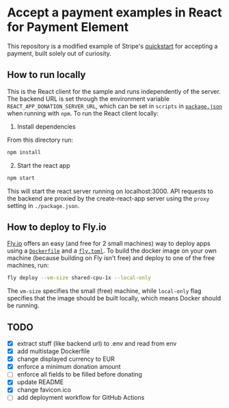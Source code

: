 # Accept a payment examples in React for Payment Element

This repository is a modified example of Stripe's [quickstart](https://stripe.com/docs/payments/accept-a-payment?platform=web&ui=checkout) for accepting a payment, built solely out of curiosity.

## How to run locally

This is the React client for the sample and runs independently of the server. The backend URL is set through the environment variable `REACT_APP_DONATION_SERVER_URL`, which can be set in `scripts` in [`package.json`](./package.json) when running with `npm`.
To run the React client locally:

1. Install dependencies

From this directory run:

```sh
npm install
```

2. Start the react app

```sh
npm start
```

This will start the react server running on localhost:3000. API requests to the backend are proxied by the
create-react-app server using the `proxy` setting in `./package.json`.

## How to deploy to Fly.io
[Fly.io](https://fly.io) offers an easy (and free for 2 small machines) way to deploy apps using
a [`Dockerfile`](./Dockerfile) and a [`fly.toml`](./fly.toml).
To build the docker image on your own machine (because building on Fly isn't free)
and deploy to one of the free machines, run:

```sh
fly deploy --vm-size shared-cpu-1x --local-only
```

The `vm-size` specifies the small (free) machine, while `local-only` flag specifies that the image should be built locally,
which means Docker should be running.


## TODO
- [x] extract stuff (like backend url) to .env and read from env
- [x] add multistage Dockerfile
- [x] change displayed currency to EUR
- [x] enforce a minimum donation amount
- [ ] enforce all fields to be filled before donating
- [x] update README
- [x] change favicon.ico
- [ ] add deployment workflow for GitHub Actions
